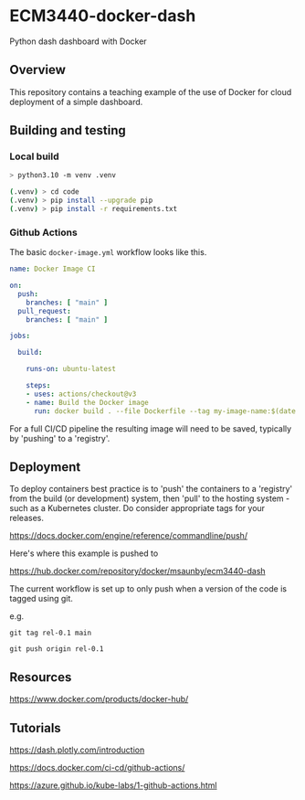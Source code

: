 # ECM3440-docker-dash

Python dash dashboard with Docker

## Overview

This repository contains a teaching example of the use of Docker for cloud deployment of a simple dashboard.

## Building and testing

### Local build

```sh
> python3.10 -m venv .venv
```

```sh
(.venv) > cd code
(.venv) > pip install --upgrade pip
(.venv) > pip install -r requirements.txt
```

### Github Actions

The basic ```docker-image.yml``` workflow looks like this.

```yml
name: Docker Image CI

on:
  push:
    branches: [ "main" ]
  pull_request:
    branches: [ "main" ]

jobs:

  build:

    runs-on: ubuntu-latest

    steps:
    - uses: actions/checkout@v3
    - name: Build the Docker image
      run: docker build . --file Dockerfile --tag my-image-name:$(date +%s)
```

For a full CI/CD pipeline the resulting image will need to be saved, typically by 'pushing' to a 'registry'.

## Deployment

To deploy containers best practice is to 'push' the containers to a 'registry' from the build (or development) system, then 'pull' to the hosting system - such as a Kubernetes cluster. Do consider appropriate tags for your releases.

<https://docs.docker.com/engine/reference/commandline/push/>

Here's where this example is pushed to

<https://hub.docker.com/repository/docker/msaunby/ecm3440-dash>

The current workflow is set up to only push when a version of the code is tagged using git.

e.g.

```
git tag rel-0.1 main

git push origin rel-0.1
```

## Resources

<https://www.docker.com/products/docker-hub/>


## Tutorials

<https://dash.plotly.com/introduction>

<https://docs.docker.com/ci-cd/github-actions/>

<https://azure.github.io/kube-labs/1-github-actions.html>
